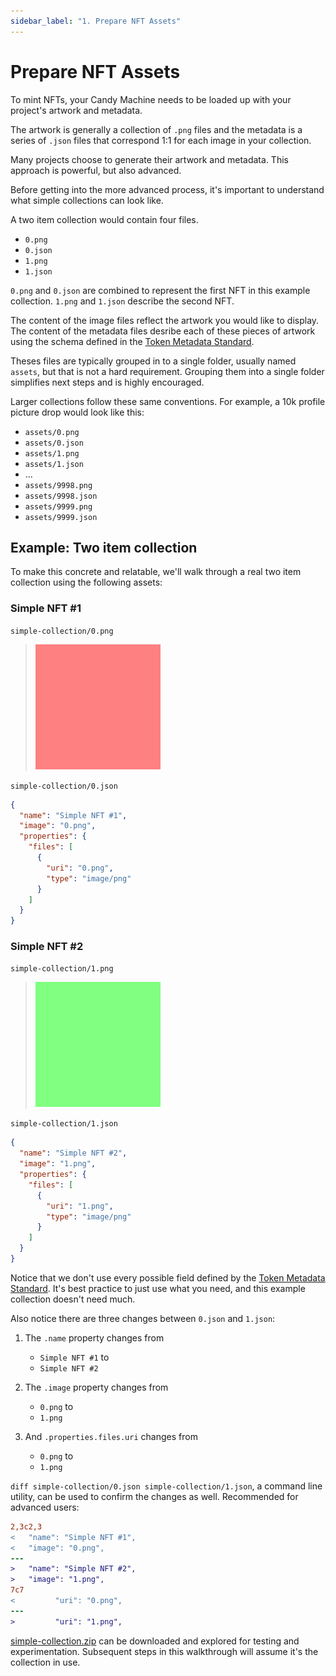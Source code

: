 ```yaml
---
sidebar_label: "1. Prepare NFT Assets"
---
```


# Prepare NFT Assets

To mint NFTs, your Candy Machine needs to be loaded up with your project's artwork and metadata.

The artwork is generally a collection of `.png` files and the metadata is a series of `.json` files that correspond 1:1 for each image in your collection.

Many projects choose to generate their artwork and metadata. This approach is powerful, but also advanced.

Before getting into the more advanced process, it's important to understand what simple collections can look like.

A two item collection would contain four files.

- `0.png`
- `0.json`
- `1.png`
- `1.json`

`0.png` and `0.json` are combined to represent the first NFT in this example collection. 
`1.png` and `1.json` describe the second NFT. 

The content of the image files reflect the artwork you would like to display.
The content of the metadata files desribe each of these pieces of artwork using the schema defined in the [Token Metadata Standard](../nft-standard.md).

Theses files are typically grouped in to a single folder, usually named `assets`, but that is not a hard requirement. Grouping them into a single folder simplifies next steps and is highly encouraged.

Larger collections follow these same conventions. For example, a 10k profile picture drop would look like this:

- `assets/0.png`
- `assets/0.json`
- `assets/1.png`
- `assets/1.json`
- ...
- `assets/9998.png`
- `assets/9998.json`
- `assets/9999.png`
- `assets/9999.json`

## Example: Two item collection

To make this concrete and relatable, we'll walk through a real two item collection using the following assets:

### Simple NFT #1

`simple-collection/0.png`
> ![simple-collection/0.png](./simple-collection/0.png)

`simple-collection/0.json`
```json
{
  "name": "Simple NFT #1",
  "image": "0.png",
  "properties": {
    "files": [
      {
        "uri": "0.png",
        "type": "image/png"
      }
    ]
  }
}
```
### Simple NFT #2

`simple-collection/1.png`
> ![simple-collection/1.png](./simple-collection/1.png)

`simple-collection/1.json`
```json
{
  "name": "Simple NFT #2",
  "image": "1.png",
  "properties": {
    "files": [
      {
        "uri": "1.png",
        "type": "image/png"
      }
    ]
  }
}
```

Notice that we don't use every possible field defined by the [Token Metadata Standard](../nft-standard.md). It's best practice to just use what you need, and this example collection doesn't need much.

Also notice there are three changes between `0.json` and `1.json`:

1. The `.name` property changes from
    - `Simple NFT #1` to
    - `Simple NFT #2`

2. The `.image` property changes from
    - `0.png` to
    - `1.png`

3. And `.properties.files.uri` changes from
    - `0.png` to
    - `1.png`


`diff simple-collection/0.json simple-collection/1.json`, a command line utility, can be used to confirm the changes as well. Recommended for advanced users:

```diff
2,3c2,3
<   "name": "Simple NFT #1",
<   "image": "0.png",
---
>   "name": "Simple NFT #2",
>   "image": "1.png",
7c7
<         "uri": "0.png",
---
>         "uri": "1.png",
```

[simple-collection.zip](./simple-collection.zip) can be downloaded and explored for testing and experimentation. Subsequent steps in this walkthrough will assume it's the collection in use.